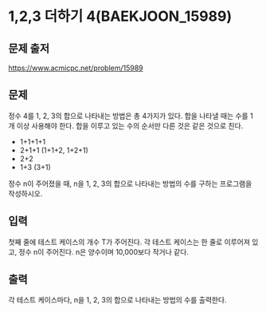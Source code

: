 # 1,2,3 더하기 4(BAEKJOON_15989)



## 문제 출저

https://www.acmicpc.net/problem/15989



## 문제

정수 4를 1, 2, 3의 합으로 나타내는 방법은 총 4가지가 있다. 합을 나타낼 때는 수를 1개 이상 사용해야 한다. 합을 이루고 있는 수의 순서만 다른 것은 같은 것으로 친다.

- 1+1+1+1
- 2+1+1 (1+1+2, 1+2+1)
- 2+2
- 1+3 (3+1)

정수 n이 주어졌을 때, n을 1, 2, 3의 합으로 나타내는 방법의 수를 구하는 프로그램을 작성하시오.



## 입력

첫째 줄에 테스트 케이스의 개수 T가 주어진다. 각 테스트 케이스는 한 줄로 이루어져 있고, 정수 n이 주어진다. n은 양수이며 10,000보다 작거나 같다.



## 출력

각 테스트 케이스마다, n을 1, 2, 3의 합으로 나타내는 방법의 수를 출력한다.
